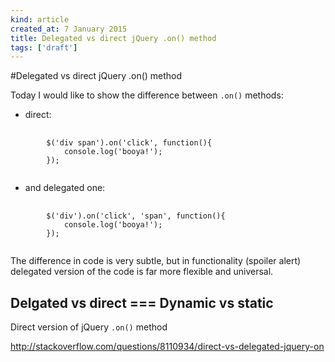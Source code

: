 ```yaml
---
kind: article
created_at: 7 January 2015
title: Delegated vs direct jQuery .on() method
tags: ['draft']
---
```


#Delegated vs direct jQuery .on() method

Today I would like to show the difference between `.on()` methods:

- direct:

<pre>
	<code class="javascript">
		$('div span').on('click', function(){
			console.log('booya!');
		});
	</code>
</pre>

- and delegated one:

<pre>
	<code class="javascript">
		$('div').on('click', 'span', function(){
			console.log('booya!');
		});
	</code>
</pre>

The difference in code is very subtle, but in functionality (spoiler alert) delegated version of the code is far more flexible and universal.

## Delgated vs direct === Dynamic vs static

Direct version of jQuery `.on()` method 


http://stackoverflow.com/questions/8110934/direct-vs-delegated-jquery-on
